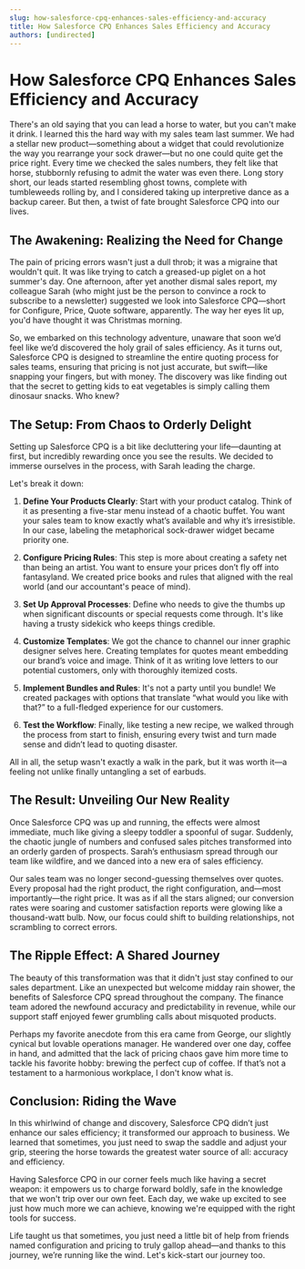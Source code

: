 ```yaml
---
slug: how-salesforce-cpq-enhances-sales-efficiency-and-accuracy
title: How Salesforce CPQ Enhances Sales Efficiency and Accuracy
authors: [undirected]
---
```



# How Salesforce CPQ Enhances Sales Efficiency and Accuracy

There's an old saying that you can lead a horse to water, but you can't make it drink. I learned this the hard way with my sales team last summer. We had a stellar new product—something about a widget that could revolutionize the way you rearrange your sock drawer—but no one could quite get the price right. Every time we checked the sales numbers, they felt like that horse, stubbornly refusing to admit the water was even there. Long story short, our leads started resembling ghost towns, complete with tumbleweeds rolling by, and I considered taking up interpretive dance as a backup career. But then, a twist of fate brought Salesforce CPQ into our lives. 

## The Awakening: Realizing the Need for Change

The pain of pricing errors wasn't just a dull throb; it was a migraine that wouldn't quit. It was like trying to catch a greased-up piglet on a hot summer's day. One afternoon, after yet another dismal sales report, my colleague Sarah (who might just be the person to convince a rock to subscribe to a newsletter) suggested we look into Salesforce CPQ—short for Configure, Price, Quote software, apparently. The way her eyes lit up, you'd have thought it was Christmas morning. 

So, we embarked on this technology adventure, unaware that soon we’d feel like we’d discovered the holy grail of sales efficiency. As it turns out, Salesforce CPQ is designed to streamline the entire quoting process for sales teams, ensuring that pricing is not just accurate, but swift—like snapping your fingers, but with money. The discovery was like finding out that the secret to getting kids to eat vegetables is simply calling them dinosaur snacks. Who knew?

## The Setup: From Chaos to Orderly Delight

Setting up Salesforce CPQ is a bit like decluttering your life—daunting at first, but incredibly rewarding once you see the results. We decided to immerse ourselves in the process, with Sarah leading the charge. 

Let's break it down:

1. **Define Your Products Clearly**: Start with your product catalog. Think of it as presenting a five-star menu instead of a chaotic buffet. You want your sales team to know exactly what’s available and why it’s irresistible. In our case, labeling the metaphorical sock-drawer widget became priority one.

2. **Configure Pricing Rules**: This step is more about creating a safety net than being an artist. You want to ensure your prices don’t fly off into fantasyland. We created price books and rules that aligned with the real world (and our accountant's peace of mind).

3. **Set Up Approval Processes**: Define who needs to give the thumbs up when significant discounts or special requests come through. It's like having a trusty sidekick who keeps things credible. 

4. **Customize Templates**: We got the chance to channel our inner graphic designer selves here. Creating templates for quotes meant embedding our brand’s voice and image. Think of it as writing love letters to our potential customers, only with thoroughly itemized costs.

5. **Implement Bundles and Rules**: It's not a party until you bundle! We created packages with options that translate “what would you like with that?” to a full-fledged experience for our customers.

6. **Test the Workflow**: Finally, like testing a new recipe, we walked through the process from start to finish, ensuring every twist and turn made sense and didn’t lead to quoting disaster.

All in all, the setup wasn't exactly a walk in the park, but it was worth it—a feeling not unlike finally untangling a set of earbuds.

## The Result: Unveiling Our New Reality

Once Salesforce CPQ was up and running, the effects were almost immediate, much like giving a sleepy toddler a spoonful of sugar. Suddenly, the chaotic jungle of numbers and confused sales pitches transformed into an orderly garden of prospects. Sarah’s enthusiasm spread through our team like wildfire, and we danced into a new era of sales efficiency.

Our sales team was no longer second-guessing themselves over quotes. Every proposal had the right product, the right configuration, and—most importantly—the right price. It was as if all the stars aligned; our conversion rates were soaring and customer satisfaction reports were glowing like a thousand-watt bulb. Now, our focus could shift to building relationships, not scrambling to correct errors.

## The Ripple Effect: A Shared Journey

The beauty of this transformation was that it didn't just stay confined to our sales department. Like an unexpected but welcome midday rain shower, the benefits of Salesforce CPQ spread throughout the company. The finance team adored the newfound accuracy and predictability in revenue, while our support staff enjoyed fewer grumbling calls about misquoted products. 

Perhaps my favorite anecdote from this era came from George, our slightly cynical but lovable operations manager. He wandered over one day, coffee in hand, and admitted that the lack of pricing chaos gave him more time to tackle his favorite hobby: brewing the perfect cup of coffee. If that’s not a testament to a harmonious workplace, I don't know what is.

## Conclusion: Riding the Wave

In this whirlwind of change and discovery, Salesforce CPQ didn’t just enhance our sales efficiency; it transformed our approach to business. We learned that sometimes, you just need to swap the saddle and adjust your grip, steering the horse towards the greatest water source of all: accuracy and efficiency.

Having Salesforce CPQ in our corner feels much like having a secret weapon: it empowers us to charge forward boldly, safe in the knowledge that we won't trip over our own feet. Each day, we wake up excited to see just how much more we can achieve, knowing we're equipped with the right tools for success. 

Life taught us that sometimes, you just need a little bit of help from friends named configuration and pricing to truly gallop ahead—and thanks to this journey, we’re running like the wind. Let's kick-start our journey too.